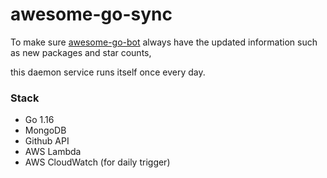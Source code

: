 # awesome-go-sync

To make sure [awesome-go-bot](github.com/samirkape/awesome-go-bot) always have the updated information such as new packages and star counts, 

this daemon service runs itself once every day.


### Stack
* Go 1.16
* MongoDB
* Github API
* AWS Lambda
* AWS CloudWatch (for daily trigger)
